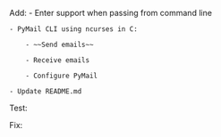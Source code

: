 Add:
    - Enter support when passing from command line

    - PyMail CLI using ncurses in C:

        - ~~Send emails~~

        - Receive emails

        - Configure PyMail

    - Update README.md

Test:

Fix:
